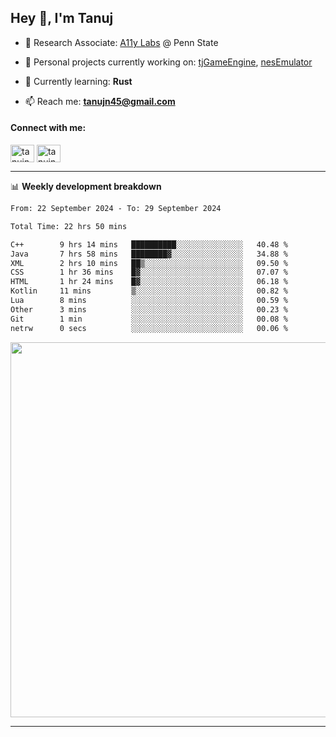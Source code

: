 <h2>Hey 👋, I'm Tanuj</h2>

- 🔬 Research Associate: [A11y Labs](https://a11y.ist.psu.edu/) @ Penn State 

- 🔭 Personal projects currently working on: [tjGameEngine](https://github.com/tanujn45/tjGameEngine), [nesEmulator](https://github.com/tanujn45/nesEmulator)

- 🌱 Currently learning: **Rust**

- 📫 Reach me: **tanujn45@gmail.com**

<h4 align="left">Connect with me:</h4>
<p align="left">
<a href="https://twitter.com/tanujn45" target="blank"><img align="center" src="https://raw.githubusercontent.com/rahuldkjain/github-profile-readme-generator/master/src/images/icons/Social/twitter.svg" alt="tanujn45" height="28" width="38" /></a>
<a href="https://linkedin.com/in/tanujn45" target="blank"><img align="center" src="https://raw.githubusercontent.com/rahuldkjain/github-profile-readme-generator/master/src/images/icons/Social/linked-in-alt.svg" alt="tanujn45" height="28" width="38" /></a>
</p>

-------

📊 **Weekly development breakdown**
<!--START_SECTION:waka-->

```txt
From: 22 September 2024 - To: 29 September 2024

Total Time: 22 hrs 50 mins

C++        9 hrs 14 mins   ██████████░░░░░░░░░░░░░░░   40.48 %
Java       7 hrs 58 mins   ████████▓░░░░░░░░░░░░░░░░   34.88 %
XML        2 hrs 10 mins   ██▒░░░░░░░░░░░░░░░░░░░░░░   09.50 %
CSS        1 hr 36 mins    █▓░░░░░░░░░░░░░░░░░░░░░░░   07.07 %
HTML       1 hr 24 mins    █▓░░░░░░░░░░░░░░░░░░░░░░░   06.18 %
Kotlin     11 mins         ▒░░░░░░░░░░░░░░░░░░░░░░░░   00.82 %
Lua        8 mins          ░░░░░░░░░░░░░░░░░░░░░░░░░   00.59 %
Other      3 mins          ░░░░░░░░░░░░░░░░░░░░░░░░░   00.23 %
Git        1 min           ░░░░░░░░░░░░░░░░░░░░░░░░░   00.08 %
netrw      0 secs          ░░░░░░░░░░░░░░░░░░░░░░░░░   00.06 %
```

<!--END_SECTION:waka-->

<img src="https://wakatime.com/share/@018e9abd-1aa4-4aa6-9db7-5ca3b999e810/4650b67a-98aa-46b4-b598-3d8a2451f0df.svg" width="600"/>

-------
